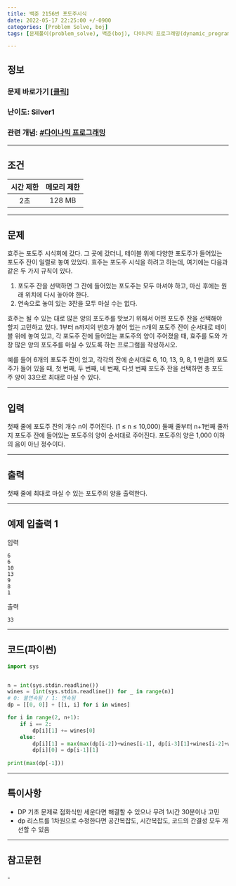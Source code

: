```yaml
---
title: 백준 2156번 포도주시식
date: 2022-05-17 22:25:00 +/-0900
categories: [Problem Solve, boj]
tags: [문제풀이(problem_solve), 백준(boj), 다이나믹 프로그래밍(dynamic_programming)]

---
```

## 정보
### 문제 바로가기 [[클릭](https://www.acmicpc.net/problem/2156)]
### 난이도: Silver1
### 관련 개념: [#다이나믹 프로그래밍](https://www.acmicpc.net/problemset?sort=ac_desc&algo=33) 

---
## 조건

시간 제한|메모리 제한
:---:|:---:
2초|128 MB

---
## 문제
효주는 포도주 시식회에 갔다. 그 곳에 갔더니, 테이블 위에 다양한 포도주가 들어있는 포도주 잔이 일렬로 놓여 있었다. 효주는 포도주 시식을 하려고 하는데, 여기에는 다음과 같은 두 가지 규칙이 있다.

1. 포도주 잔을 선택하면 그 잔에 들어있는 포도주는 모두 마셔야 하고, 마신 후에는 원래 위치에 다시 놓아야 한다.
2. 연속으로 놓여 있는 3잔을 모두 마실 수는 없다.

효주는 될 수 있는 대로 많은 양의 포도주를 맛보기 위해서 어떤 포도주 잔을 선택해야 할지 고민하고 있다. 1부터 n까지의 번호가 붙어 있는 n개의 포도주 잔이 순서대로 테이블 위에 놓여 있고, 각 포도주 잔에 들어있는 포도주의 양이 주어졌을 때, 효주를 도와 가장 많은 양의 포도주를 마실 수 있도록 하는 프로그램을 작성하시오. 

예를 들어 6개의 포도주 잔이 있고, 각각의 잔에 순서대로 6, 10, 13, 9, 8, 1 만큼의 포도주가 들어 있을 때, 첫 번째, 두 번째, 네 번째, 다섯 번째 포도주 잔을 선택하면 총 포도주 양이 33으로 최대로 마실 수 있다.

---
## 입력
첫째 줄에 포도주 잔의 개수 n이 주어진다. (1 ≤ n ≤ 10,000) 둘째 줄부터 n+1번째 줄까지 포도주 잔에 들어있는 포도주의 양이 순서대로 주어진다. 포도주의 양은 1,000 이하의 음이 아닌 정수이다.

---
## 출력
첫째 줄에 최대로 마실 수 있는 포도주의 양을 출력한다.

---
## 예제 입출력 1
입력
```
6
6
10
13
9
8
1
```

출력
```
33
```

---
## 코드(파이썬)
```python
import sys


n = int(sys.stdin.readline())
wines = [int(sys.stdin.readline()) for _ in range(n)]
# 0: 불연속됨 / 1: 연속됨
dp = [[0, 0]] + [[i, i] for i in wines]

for i in range(2, n+1):
    if i == 2:
        dp[i][1] += wines[0]
    else:
        dp[i][1] = max(max(dp[i-2])+wines[i-1], dp[i-3][1]+wines[i-2]+wines[i-1], max(dp[i-1]))
        dp[i][0] = dp[i-1][1]
    
print(max(dp[-1]))

```

---
## 특이사항
- DP 기초 문제로 점화식만 세운다면 해결할 수 있으나 무려 1시간 30분이나 고민
- dp 리스트를 1차원으로 수정한다면 공간복잡도, 시간복잡도, 코드의 간결성 모두 개선할 수 있음

---
## 참고문헌
\-
